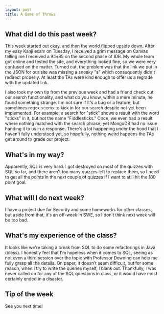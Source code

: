 ```yaml
---
layout: post
title: A Game of Throws
---
```


## What did I do this past week?

This week started out okay, and then the world flipped upside down. After my easy Kanji exam on Tuesday, I received a grim message on Canvas telling me I received a 9.5/85 on the second phase of IDB. My whole team got online and tested the site, and everything looked fine, so we were very confused on the matter. Turned out, the problem was that the link we put in the JSON for our site was missing a sneaky "s" which consequently didn't redirect properly. At least the TAs were kind enough to offer us a regrade with the updated link.

I also took my own tip from the previous week and had a friend check out our search functionality, and what do you know, within a mere minute, he found something strange. I'm not sure if it's a bug or a feature, but sometimes regex seems to kick in for our search despite not yet been implemented. For example, a search for "stick" shows a result with the word "sticks" in it, but not the name "Fiddlesticks." Once, we even had a result where nothing matched with the search phrase, yet MongoDB had no issue handing it to us in a response. There's a lot happening under the hood that I haven't fully understood yet, so hopefully, nothing weird happens the TAs get around to grade our project.

## What's in my way?

Apparently, SQL is very hard. I got destroyed on most of the quizzes with SQL so far, and there aren't too many quizzes left to replace them, so I need to get all the points in the next couple of quizzes if I want to still hit the 180 point goal. 

## What will I do next week?

I have a project due for Security and some homeworks for other classes, but aside from that, it's an off-week in SWE, so I don't think next week will be too bad.

## What's my experience of the class?

It looks like we're taking a break from SQL to do some refactorings in Java (bless). I honestly feel that I'm hopeless when it comes to SQL, seeing as not even a third session over the topic with Professor Downing can help me fully grasp all the details. On paper, it doesn't seem difficult, but for some reason, when I try to write the queries myself, I blank out. Thankfully, I was never called on for any of the SQL questions in class, or it would have most certainly ended in a disaster.

## Tip of the week



See you next time!
